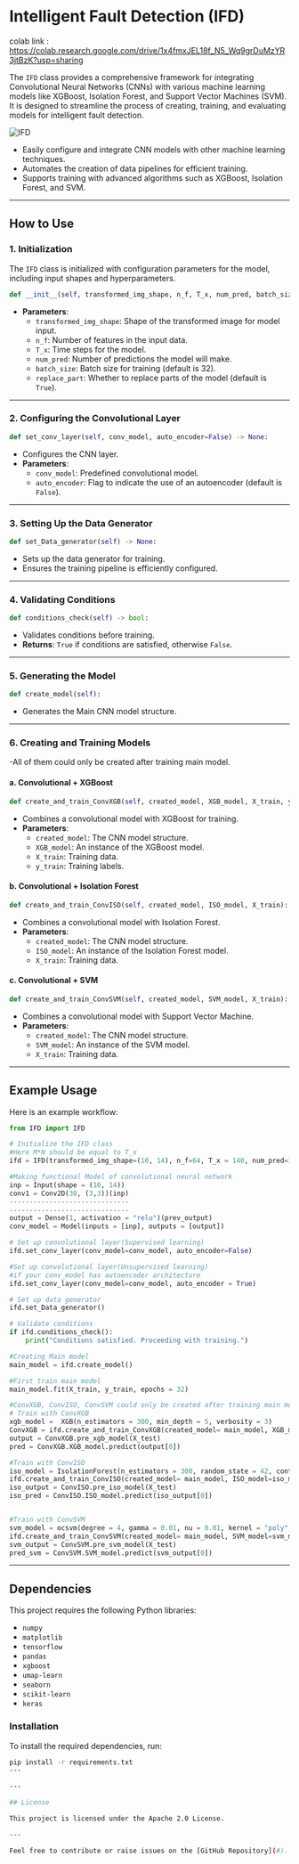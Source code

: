 
# Intelligent Fault Detection (IFD)
colab link : https://colab.research.google.com/drive/1x4fmxJEL18f_N5_Wq9grDuMzYR3jtBzK?usp=sharing

The `IFD` class provides a comprehensive framework for integrating Convolutional Neural Networks (CNNs) with various machine learning models like XGBoost, Isolation Forest, and Support Vector Machines (SVM). It is designed to streamline the process of creating, training, and evaluating models for intelligent fault detection.

![IFD](https://github.com/user-attachments/assets/4df35ac4-57f7-4f78-a681-b1913204b6ff)

- Easily configure and integrate CNN models with other machine learning techniques.
- Automates the creation of data pipelines for efficient training.
- Supports training with advanced algorithms such as XGBoost, Isolation Forest, and SVM.

---

## How to Use

### 1. Initialization
The `IFD` class is initialized with configuration parameters for the model, including input shapes and hyperparameters.

```python
def __init__(self, transformed_img_shape, n_f, T_x, num_pred, batch_size=32, replace_part=True) -> None:
```
- **Parameters**:
  - `transformed_img_shape`: Shape of the transformed image for model input.
  - `n_f`: Number of features in the input data.
  - `T_x`: Time steps for the model.
  - `num_pred`: Number of predictions the model will make.
  - `batch_size`: Batch size for training (default is 32).
  - `replace_part`: Whether to replace parts of the model (default is `True`).

---

### 2. Configuring the Convolutional Layer

```python
def set_conv_layer(self, conv_model, auto_encoder=False) -> None:
```
- Configures the CNN layer.
- **Parameters**:
  - `conv_model`: Predefined convolutional model.
  - `auto_encoder`: Flag to indicate the use of an autoencoder (default is `False`).

---

### 3. Setting Up the Data Generator

```python
def set_Data_generator(self) -> None:
```
- Sets up the data generator for training.
- Ensures the training pipeline is efficiently configured.

---

### 4. Validating Conditions

```python
def conditions_check(self) -> bool:
```
- Validates conditions before training.
- **Returns**: `True` if conditions are satisfied, otherwise `False`.

---

### 5. Generating the Model

```python
def create_model(self):
```
- Generates the Main CNN model structure.

---

### 6. Creating and Training Models
-All of them could only be created after training main model.

#### a. Convolutional + XGBoost

```python
def create_and_train_ConvXGB(self, created_model, XGB_model, X_train, y_train):
```
- Combines a convolutional model with XGBoost for training.
- **Parameters**:
  - `created_model`: The CNN model structure.
  - `XGB_model`: An instance of the XGBoost model.
  - `X_train`: Training data.
  - `y_train`: Training labels.

#### b. Convolutional + Isolation Forest

```python
def create_and_train_ConvISO(self, created_model, ISO_model, X_train):
```
- Combines a convolutional model with Isolation Forest.
- **Parameters**:
  - `created_model`: The CNN model structure.
  - `ISO_model`: An instance of the Isolation Forest model.
  - `X_train`: Training data.

#### c. Convolutional + SVM

```python
def create_and_train_ConvSVM(self, created_model, SVM_model, X_train):
```
- Combines a convolutional model with Support Vector Machine.
- **Parameters**:
  - `created_model`: The CNN model structure.
  - `SVM_model`: An instance of the SVM model.
  - `X_train`: Training data.

---


## Example Usage

Here is an example workflow:

```python
from IFD import IFD

# Initialize the IFD class
#Here M*N should be equal to T_x
ifd = IFD(transformed_img_shape=(10, 14), n_f=64, T_x = 140, num_pred=1)

#Making functional Model of convolutional neural network
inp = Input(shape = (10, 14))
conv1 = Conv2D(30, (3,3))(inp)
------------------------------
------------------------------
output = Dense(1, activation = "relu")(prev_output)
conv_model = Model(inputs = [inp], outputs = [output])

# Set up convolutional layer(Supervised learning)
ifd.set_conv_layer(conv_model=conv_model, auto_encoder=False)

#Set up convolutional layer(Unsupervised learning)
#if your conv_model has autoencoder architecture
ifd.set_conv_layer(conv_model=conv_model, auto_encoder = True)

# Set up data generator
ifd.set_Data_generator()

# Validate conditions
if ifd.conditions_check():
    print("Conditions satisfied. Proceeding with training.")

#Creating Main model
main_model = ifd.create_model()

#First train main model
main_model.fit(X_train, y_train, epochs = 32)

#ConvXGB, ConvISO, ConvSVM could only be created after training main model
# Train with ConvXGB
xgb_model =  XGB(n_estimators = 300, min_depth = 5, verbosity = 3)
ConvXGB = ifd.create_and_train_ConvXGB(created_model= main_model, XGB_model=xgb_model, X_train=X_train, y_train=y_train)
output = ConvXGB.pre_xgb_model(X_test)
pred = ConvXGB.XGB_model.predict(output[0])

#Train with ConvISO
iso_model = IsolationForest(n_estimators = 300, random_state = 42, contamination = 0.5)
ifd.create_and_train_ConvISO(created_model= main_model, ISO_model=iso_model, X_train=X_train)
iso_output = ConvISO.pre_iso_model(X_test)
iso_pred = ConvISO.ISO_model.predict(iso_output[0])


#Train with ConvSVM
svm_model = ocsvm(degree = 4, gamma = 0.01, nu = 0.01, kernel = "poly", verbose = True)
ifd.create_and_train_ConvSVM(created_model= main_model, SVM_model=svm_model, X_train=X_train)
svm_output = ConvSVM.pre_svm_model(X_test)
pred_svm = ConvSVM.SVM_model.predict(svm_output[0])

```

---
## Dependencies

This project requires the following Python libraries:

- `numpy`
- `matplotlib`
- `tensorflow`
- `pandas`
- `xgboost`
- `umap-learn`
- `seaborn`
- `scikit-learn`
- `keras`

### Installation

To install the required dependencies, run:

```bash
pip install -r requirements.txt
---

---

## License

This project is licensed under the Apache 2.0 License.

---

Feel free to contribute or raise issues on the [GitHub Repository](#).
